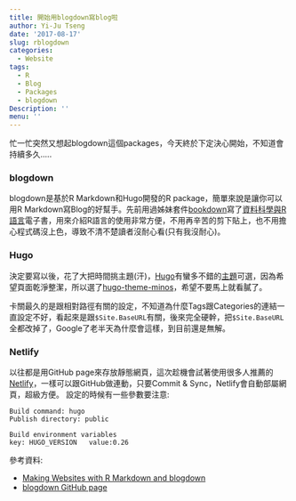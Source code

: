 ```yaml
---
title: 開始用blogdown寫blog啦
author: Yi-Ju Tseng
date: '2017-08-17'
slug: rblogdown
categories:
  - Website
tags:
  - R
  - Blog
  - Packages
  - blogdown
Description: ''
menu: ''
---
```


忙一忙突然又想起blogdown這個packages，今天終於下定決心開始，不知道會持續多久.....

### blogdown

blogdown是基於R Markdown和Hugo開發的R package，簡單來說是讓你可以用R Markdown寫Blog的好幫手。先前用過姊妹套件[bookdown](https://bookdown.org/yihui/bookdown/)寫了[資料科學與R語言](yijutseng.github.io/DataScienceRBook/)電子書，用來介紹R語言的使用非常方便，不用再辛苦的剪下貼上，也不用擔心程式碼沒上色，導致不清不楚讀者沒耐心看(只有我沒耐心)。

### Hugo

決定要寫以後，花了大把時間挑主題(汗)，[Hugo](https://gohugo.io/)有蠻多不錯的[主題](https://themes.gohugo.io/)可選，因為希望頁面乾淨整潔，所以選了[hugo-theme-minos](https://github.com/carsonip/hugo-theme-minos)，希望不要馬上就看膩了。

卡關最久的是跟相對路徑有關的設定，不知道為什麼Tags跟Categories的連結一直設定不好，看起來是跟`$Site.BaseURL`有關，後來完全硬幹，把`$Site.BaseURL`全都改掉了，Google了老半天為什麼會這樣，到目前還是無解。

### Netlify

以往都是用GitHub page來存放靜態網頁，這次趁機會試著使用很多人推薦的[Netlify](https://www.netlify.com/)，一樣可以跟GitHub做連動，只要Commit & Sync，Netlify會自動部屬網頁，超級方便。
設定的時候有一些參數要注意:

```
Build command: hugo
Publish directory: public

Build environment variables
key: HUGO_VERSION   value:0.26
```

參考資料:

- [Making Websites with R Markdown and blogdown](https://slides.yihui.name/2017-rstudio-webinar-blogdown-Yihui-Xie.html )
- [blogdown GitHub page](https://github.com/rstudio/blogdown)